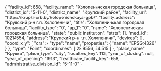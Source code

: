 {
    "facility_id": 658,
    "facility_name": "Холопеничская городская больница",
    "district_id": "5-11-0",
    "district_name": "Крупский район",
    "facility_url": "https:\/\/krupki-crb.by\/holopenichskaya-gpb\/",
    "facility_address": "Крупский р-н г.п. Холопеничи",
    "title": "Холопеничская городская больница",
    "facility_type": "0",
    "ap_1": "0",
    "name": "Холопеничская городская больница",
    "state": "public institution",
    "stats": [],
    "med_id": 10214554,
    "address": "Крупский р-н г.п. Холопеничи",
    "devices": [],
    "coord_x_y": {
        "crs": {
            "type": "name",
            "properties": {
                "name": "EPSG:4326"
            }
        },
        "type": "Point",
        "coordinates": [
            28.9556,
            54.515
        ]
    },
    "place_name": "Крупки",
    "place_type": "city",
    "localties_key": 113,
    "year_of_closing": null,
    "year_of_opening": "1913",
    "healthcare_facility_key": 658,
    "administrative_division_id": "5-11-0"
}